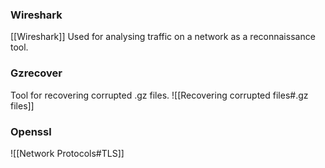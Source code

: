 ### Wireshark
[[Wireshark]]
Used for analysing traffic on a network as a reconnaissance tool.
### Gzrecover
Tool for recovering corrupted .gz files. ![[Recovering corrupted files#.gz files]]
### Openssl
![[Network Protocols#TLS]]